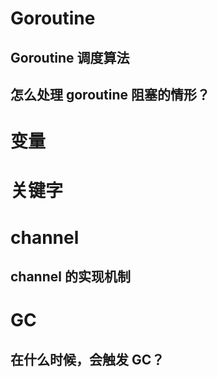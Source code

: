 # Goroutine

## Goroutine 调度算法

## 怎么处理 goroutine 阻塞的情形？

# 变量

# 关键字

# channel

## channel 的实现机制

# GC

## 在什么时候，会触发 GC？
